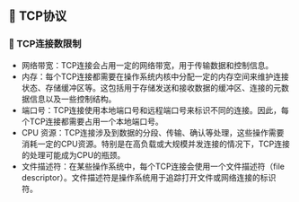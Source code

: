 ## :frog: TCP协议
### :tiger: TCP连接数限制
- 网络带宽：TCP连接会占用一定的网络带宽，用于传输数据和控制信息。
- 内存：每个TCP连接都需要在操作系统内核中分配一定的内存空间来维护连接状态、存储缓冲区等。这包括用于存储发送和接收数据的缓冲区、连接的元数据信息以及一些控制结构。
- 端口号：TCP连接使用本地端口号和远程端口号来标识不同的连接。因此，每个TCP连接都需要占用一个本地端口号。
- CPU 资源：TCP连接涉及到数据的分段、传输、确认等处理，这些操作需要消耗一定的CPU资源。特别是在高负载或大规模并发连接的情况下，TCP连接的处理可能成为CPU的瓶颈。
- 文件描述符：在某些操作系统中，每个TCP连接会使用一个文件描述符（file descriptor）。文件描述符是操作系统用于追踪打开文件或网络连接的标识符。
